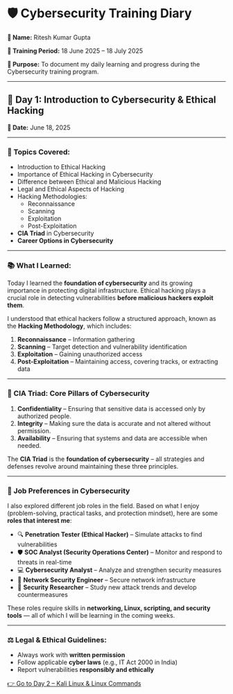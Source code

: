# 🛡️ Cybersecurity Training Diary  
**👤 Name:** Ritesh Kumar Gupta  

**📅 Training Period:** 18 June 2025 – 18 July 2025 

**🎯 Purpose:** To document my daily learning and progress during the Cybersecurity training program.

---

## 🔖 Day 1: Introduction to Cybersecurity & Ethical Hacking  
**📅 Date:** June 18, 2025  

---

### 🧠 Topics Covered:
- Introduction to Ethical Hacking  
- Importance of Ethical Hacking in Cybersecurity  
- Difference between Ethical and Malicious Hacking  
- Legal and Ethical Aspects of Hacking  
- Hacking Methodologies:
  - Reconnaissance
  - Scanning
  - Exploitation
  - Post-Exploitation  
- **CIA Triad** in Cybersecurity  
- **Career Options in Cybersecurity**

---

### 📚 What I Learned:

Today I learned the **foundation of cybersecurity** and its growing importance in protecting digital infrastructure. Ethical hacking plays a crucial role in detecting vulnerabilities **before malicious hackers exploit them**.

I understood that ethical hackers follow a structured approach, known as the **Hacking Methodology**, which includes:
1. **Reconnaissance** – Information gathering
2. **Scanning** – Target detection and vulnerability identification
3. **Exploitation** – Gaining unauthorized access
4. **Post-Exploitation** – Maintaining access, covering tracks, or extracting data

---

### 🔐 CIA Triad: Core Pillars of Cybersecurity

1. **Confidentiality** – Ensuring that sensitive data is accessed only by authorized people.  
2. **Integrity** – Making sure the data is accurate and not altered without permission.  
3. **Availability** – Ensuring that systems and data are accessible when needed.  

The **CIA Triad** is the **foundation of cybersecurity** – all strategies and defenses revolve around maintaining these three principles.

---

### 💼 Job Preferences in Cybersecurity

I also explored different job roles in the field. Based on what I enjoy (problem-solving, practical tasks, and protection mindset), here are some **roles that interest me**:

- 🔍 **Penetration Tester (Ethical Hacker)** – Simulate attacks to find vulnerabilities  
- 🛡️ **SOC Analyst (Security Operations Center)** – Monitor and respond to threats in real-time  
- 💻 **Cybersecurity Analyst** – Analyze and strengthen security measures  
- 🔐 **Network Security Engineer** – Secure network infrastructure  
- 🧠 **Security Researcher** – Study new attack trends and develop countermeasures  

These roles require skills in **networking, Linux, scripting, and security tools** — all of which I will be learning in the coming weeks.

---
### ⚖️ Legal & Ethical Guidelines:
- Always work with **written permission**
- Follow applicable **cyber laws** (e.g., IT Act 2000 in India)
- Report vulnerabilities **responsibly and ethically**

[👉 Go to Day 2 – Kali Linux & Linux Commands](day2.md)
